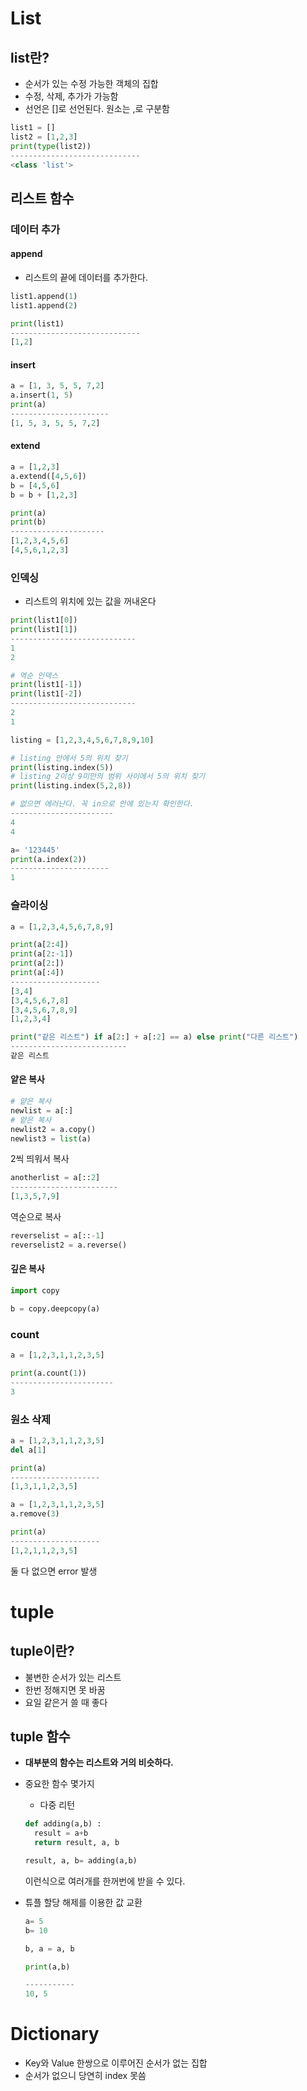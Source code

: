 # List

## list란?

- 순서가 있는 수정 가능한 객체의 집합
- 수정, 삭제, 추가가 가능함
- 선언은 []로 선언된다. 원소는 ,로 구분함

```python
list1 = []
list2 = [1,2,3]
print(type(list2))
-----------------------------
<class 'list'>
```



## 리스트 함수

### 데이터 추가

#### append

- 리스트의 끝에 데이터를 추가한다.

```python
list1.append(1)
list1.append(2)

print(list1)
-----------------------------
[1,2]
```

#### insert

```python
a = [1, 3, 5, 5, 7,2]
a.insert(1, 5)
print(a)
----------------------
[1, 5, 3, 5, 5, 7,2]
```

#### extend

```python
a = [1,2,3]
a.extend([4,5,6])
b = [4,5,6]
b = b + [1,2,3]

print(a)
print(b)
---------------------
[1,2,3,4,5,6]
[4,5,6,1,2,3]
```

### 



### 인덱싱

- 리스트의 위치에 있는 값을 꺼내온다

```python
print(list1[0])
print(list1[1])
----------------------------
1
2
```



```python
# 역순 인덱스
print(list1[-1])
print(list1[-2])
----------------------------
2
1
```



```python
listing = [1,2,3,4,5,6,7,8,9,10]

# listing 안에서 5의 위치 찾기
print(listing.index(5))
# listing 2이상 9미만의 범위 사이에서 5의 위치 찾기
print(listing.index(5,2,8))

# 없으면 에러난다. 꼭 in으로 안에 있는지 확인한다.
-----------------------
4
4
```



```python
a= '123445'
print(a.index(2))
----------------------
1
```



### 슬라이싱

```python
a = [1,2,3,4,5,6,7,8,9]

print(a[2:4])
print(a[2:-1])
print(a[2:])
print(a[:4])
--------------------
[3,4]
[3,4,5,6,7,8]
[3,4,5,6,7,8,9]
[1,2,3,4]
```



```python
print("같은 리스트") if a[2:] + a[:2] == a) else print("다른 리스트") 
--------------------------
같은 리스트
```

#### 얕은 복사

```python
# 얕은 복사
newlist = a[:]
# 얕은 복사
newlist2 = a.copy()
newlist3 = list(a)
```

2씩 띄워서 복사

```python
anotherlist = a[::2]
------------------------
[1,3,5,7,9]
```

역순으로 복사

```python
reverselist = a[::-1]
reverselist2 = a.reverse()
```



#### 깊은 복사

```python
import copy

b = copy.deepcopy(a)
```



### count

```python
a = [1,2,3,1,1,2,3,5]

print(a.count(1))
-----------------------
3
```



### 원소 삭제

```python
a = [1,2,3,1,1,2,3,5]
del a[1]

print(a)
--------------------
[1,3,1,1,2,3,5]
```



```python
a = [1,2,3,1,1,2,3,5]
a.remove(3)

print(a)
--------------------
[1,2,1,1,2,3,5]
```

둘 다 없으면 error 발생



# tuple

## tuple이란?

- 불변한 순서가 있는 리스트
- 한번 정해지면 못 바꿈
- 요일 같은거 쓸 때 좋다

## tuple 함수

- **대부분의 함수는 리스트와 거의 비슷하다.**

- 중요한 함수 몇가지

  - 다중 리턴

  ```python
  def adding(a,b) :
  	result = a+b
  	return result, a, b
  
  result, a, b= adding(a,b)
  ```

  이런식으로 여러개를 한꺼번에 받을 수 있다.

- 튜플 할당 해제를 이용한 값 교환

  ```python
  a= 5
  b= 10
  
  b, a = a, b
  
  print(a,b)
  
  -----------
  10, 5
  ```

  

# Dictionary

- Key와 Value 한쌍으로 이루어진 순서가 없는 집합
- 순서가 없으니 당연히 index 못씀

